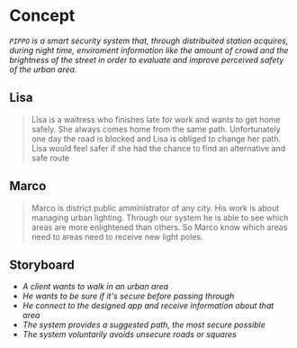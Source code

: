 # Concept
  
*`PIPPO` is a smart security system that, through distribuited station acquires, during night time, enviroment information like the amount of crowd and the brightness of the street in order to evaluate and improve perceived safety of the urban area.*   
  
##  Lisa


>Lisa is a waitress who finishes late for work and wants to get home safely. She always comes home from the same path. Unfortunately one day the road is blocked and Lisa is obliged to change her path. Lisa would feel safer if she had the chance to find an alternative and safe route

## Marco


>Marco is  district public amministrator of any city. His work is about managing urban lighting. Through our system he is able to see which areas are more enlightened than others. So Marco know which areas need to areas need to receive new light poles.

## Storyboard

- *A client wants to walk in an urban area* 
- *He wants to be sure if it's secure before passing through*
- *He connect to the designed app and receive information about that area*
- *The system provides a suggested path, the most secure possible* 
- *The system voluntarily avoids unsecure roads or squares*
